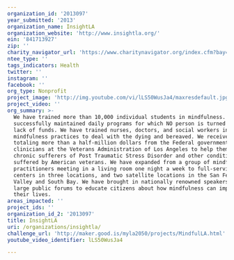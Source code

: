```yaml
---
organization_id: '2013097'
year_submitted: '2013'
organization_name: InsightLA
organization_website: 'http://www.insightla.org/'
ein: '841713927'
zip: ''
charity_navigator_url: 'https://www.charitynavigator.org/index.cfm?bay=search.profile&ein=841713927'
ntee_type: ''
tags_indicators: Health
twitter: ''
instagram: ''
facebook: ''
org_type: Nonprofit
project_image: 'http://img.youtube.com/vi/lLS50WusJa4/maxresdefault.jpg'
project_video: ''
org_summary: >-
  We have trained more than 10,000 individual students in mindfulness. We have
  successfully maintained daily programs for which NO person is turned away for
  lack of funds. We have trained nurses, doctors, and social workers in
  mindfulness practices to deal with the dying and bereaved. We received grants
  totaling more than a half-million dollars from the Federal government to train
  clinicians at the Veterans Administration of Los Angeles to help them treat
  chronic sufferers of Post Traumatic Stress Disorder and other conditions
  suffered by American veterans. We have expanded from a group of mindfulness
  practitioners meeting in a living room one night a week to full-service
  centers in three locations, and two satellite locations in the San Fernando
  Valley and South Bay. We have brought in nationally renowned speakers and held
  large public forums to educate citizens about how mindfulness can improve
  their lives.
areas_impacted: ''
project_ids: ''
organization_id_2: '2013097'
title: InsightLA
uri: /organizations/insightla/
challenge_url: 'http://maker.good.is/myla2050/projects/MindfulLA.html'
youtube_video_identifier: lLS50WusJa4

---
```

